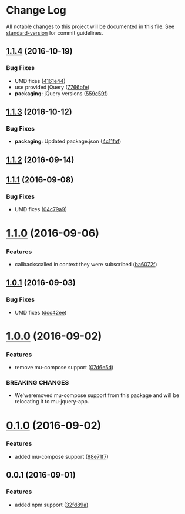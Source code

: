 # Change Log

All notable changes to this project will be documented in this file. See [standard-version](https://github.com/conventional-changelog/standard-version) for commit guidelines.

<a name="1.1.4"></a>
## [1.1.4](https://github.com/mu-lib/mu-jquery-hub/compare/v1.1.3...v1.1.4) (2016-10-19)


### Bug Fixes

* UMD fixes ([4161e44](https://github.com/mu-lib/mu-jquery-hub/commit/4161e44))
* use provided jQuery ([7766bfe](https://github.com/mu-lib/mu-jquery-hub/commit/7766bfe))
* **packaging:** jQuery versions ([559c59f](https://github.com/mu-lib/mu-jquery-hub/commit/559c59f))



<a name="1.1.3"></a>
## [1.1.3](https://github.com/mu-lib/mu-jquery-hub/compare/v1.1.2...v1.1.3) (2016-10-12)


### Bug Fixes

* **packaging:** Updated package.json ([4c11faf](https://github.com/mu-lib/mu-jquery-hub/commit/4c11faf))



<a name="1.1.2"></a>
## [1.1.2](https://github.com/mu-lib/mu-jquery-hub/compare/v1.1.1...v1.1.2) (2016-09-14)



<a name="1.1.1"></a>
## [1.1.1](https://github.com/mu-lib/mu-jquery-hub/compare/v1.1.0...v1.1.1) (2016-09-08)


### Bug Fixes

* UMD fixes ([04c79a9](https://github.com/mu-lib/mu-jquery-hub/commit/04c79a9))



<a name="1.1.0"></a>
# [1.1.0](https://github.com/mu-lib/mu-jquery-hub/compare/v1.0.1...v1.1.0) (2016-09-06)


### Features

* callbackscalled in context they were subscribed ([ba6072f](https://github.com/mu-lib/mu-jquery-hub/commit/ba6072f))



<a name="1.0.1"></a>
## [1.0.1](https://github.com/mu-lib/mu-jquery-hub/compare/v1.0.0...v1.0.1) (2016-09-03)


### Bug Fixes

* UMD fixes ([dcc42ee](https://github.com/mu-lib/mu-jquery-hub/commit/dcc42ee))



<a name="1.0.0"></a>
# [1.0.0](https://github.com/mu-lib/mu-jquery-hub/compare/v0.1.0...v1.0.0) (2016-09-02)


### Features

* remove mu-compose support ([07d6e5d](https://github.com/mu-lib/mu-jquery-hub/commit/07d6e5d))


### BREAKING CHANGES

* We'weremoved mu-compose support from this package and
will be relocating it to mu-jquery-app.



<a name="0.1.0"></a>
# [0.1.0](https://github.com/mu-lib/mu-jquery-hub/compare/v0.0.1...v0.1.0) (2016-09-02)


### Features

* added mu-compose support ([88e71f7](https://github.com/mu-lib/mu-jquery-hub/commit/88e71f7))



<a name="0.0.1"></a>
## 0.0.1 (2016-09-01)


### Features

* added npm support ([32fd89a](https://github.com/mu-lib/mu-jquery-hub/commit/32fd89a))
